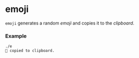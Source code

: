 # emoji

`emoji` generates a random _emoji_ and copies it to the _clipboard_.

### Example

    ./e
    🪿 copied to clipboard.
